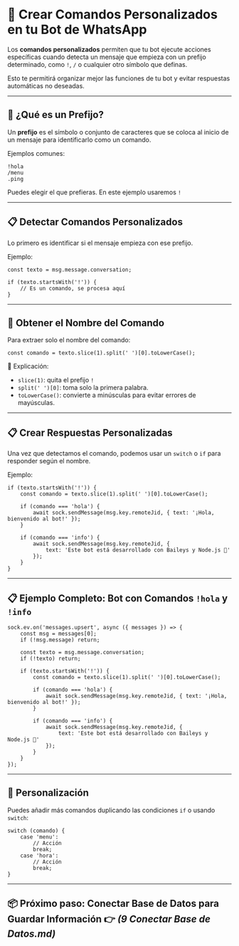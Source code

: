 # 📝 Crear Comandos Personalizados en tu Bot de WhatsApp

Los **comandos personalizados** permiten que tu bot ejecute acciones específicas cuando detecta un mensaje que empieza con un prefijo determinado, como `!`, `/` o cualquier otro símbolo que definas.

Esto te permitirá organizar mejor las funciones de tu bot y evitar respuestas automáticas no deseadas.

---

## 📌 ¿Qué es un Prefijo?

Un **prefijo** es el símbolo o conjunto de caracteres que se coloca al inicio de un mensaje para identificarlo como un comando.

Ejemplos comunes:

    !hola
    /menu
    .ping

Puedes elegir el que prefieras. En este ejemplo usaremos `!`

---

## 📋 Detectar Comandos Personalizados

Lo primero es identificar si el mensaje empieza con ese prefijo.

Ejemplo:

    const texto = msg.message.conversation;

    if (texto.startsWith('!')) {
        // Es un comando, se procesa aquí
    }

---

## 📌 Obtener el Nombre del Comando

Para extraer solo el nombre del comando:

    const comando = texto.slice(1).split(' ')[0].toLowerCase();

📌 Explicación:
- `slice(1)`: quita el prefijo `!`
- `split(' ')[0]`: toma solo la primera palabra.
- `toLowerCase()`: convierte a minúsculas para evitar errores de mayúsculas.

---

## 📋 Crear Respuestas Personalizadas

Una vez que detectamos el comando, podemos usar un `switch` o `if` para responder según el nombre.

Ejemplo:

    if (texto.startsWith('!')) {
        const comando = texto.slice(1).split(' ')[0].toLowerCase();

        if (comando === 'hola') {
            await sock.sendMessage(msg.key.remoteJid, { text: '¡Hola, bienvenido al bot!' });
        }

        if (comando === 'info') {
            await sock.sendMessage(msg.key.remoteJid, {
                text: 'Este bot está desarrollado con Baileys y Node.js 🚀'
            });
        }
    }

---

## 📋 Ejemplo Completo: Bot con Comandos `!hola` y `!info`

    sock.ev.on('messages.upsert', async ({ messages }) => {
        const msg = messages[0];
        if (!msg.message) return;

        const texto = msg.message.conversation;
        if (!texto) return;

        if (texto.startsWith('!')) {
            const comando = texto.slice(1).split(' ')[0].toLowerCase();

            if (comando === 'hola') {
                await sock.sendMessage(msg.key.remoteJid, { text: '¡Hola, bienvenido al bot!' });
            }

            if (comando === 'info') {
                await sock.sendMessage(msg.key.remoteJid, {
                    text: 'Este bot está desarrollado con Baileys y Node.js 🚀'
                });
            }
        }
    });

---

## 📌 Personalización

Puedes añadir más comandos duplicando las condiciones `if` o usando `switch`:

    switch (comando) {
        case 'menu':
            // Acción
            break;
        case 'hora':
            // Acción
            break;
    }

---

## 📦 Próximo paso: Conectar Base de Datos para Guardar Información 👉 *(9 Conectar Base de Datos.md)*
